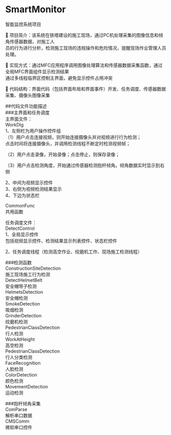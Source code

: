 # SmartMonitor     
智能监控系统项目     
     
  项目简介：该系统在铁塔建设的施工现场，通过PC机处理采集的图像信息和倾角传感器数据，对施工人     
员的行为进行分析，检测施工现场的违规操作和危险情况，提醒现场作业管理人员处理。     
     
  实现方式：通过MFC应用程序调用图像处理算法和传感器数据采集函数，通过全局MFC界面组件显示检测结果     
通过多线程临界区控制主界面，避免显示控件占用冲突     
     
  代码结构：界面代码（包括界面布局和界面事件）开发、任务调度、传感器数据采集、摄像头图像采集     
     
##代码文件功能描述     
###主界面和任务调度     
主界面文件：     
WorkDlg     
1、左侧栏为用户操作控件组     
（1）用户点击连接视频，则开始连接摄像头并对视频进行行为检测；     
点击时间将连接摄像头，并调用检测线程不断定时检测视频帧；     
     
（2）用户点击录像，开始录像；点击停止，则保存录像；     
     
（3）用户点击检测角度，开始通过传感器检测抱杆倾角。倾角数据实时显示到右侧     
     
2、中间为视频显示控件     
3、右侧为视频检测结果显示     
4、下边为状态栏     
     
CommonFunc     
共用函数     
     
     
     
任务调度文件：     
DetectControl     
1、全局显示控件     
包括视频显示控件、检测结果显示列表控件、状态栏控件     
     
2、任务调度线程（检测高空作业、绞磨机工作、现场施工检测线程）     
     
     
###检测函数     
ConstructionSiteDetection     
施工现场施工行为检测     
DetectHelmetBelt     
安全帽带子检测     
HelmetsDetection     
安全帽检测     
SmokeDetection     
吸烟检测     
GrinderDetection     
绞磨机检测     
PedestrianClassDetection     
行人检测     
WorkAtHeight     
高空检测     
PedestrianClassDetection     
行人分类检测     
FaceRecognition     
人脸检测     
ColorDetection     
颜色检测     
MovementDetection     
运动检测     
     
     
###抱杆倾角采集     
ComParse     
解析串口数据     
CMSComm     
微软串口控件     
     
     
     
     
     